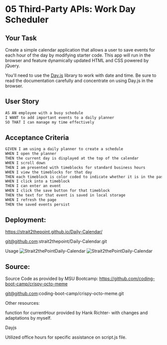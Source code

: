 # 05 Third-Party APIs: Work Day Scheduler

## Your Task

Create a simple calendar application that allows a user to save events for each hour of the day by modifying starter code. This app will run in the browser and feature dynamically updated HTML and CSS powered by jQuery.

You'll need to use the [Day.js](https://day.js.org/en/) library to work with date and time. Be sure to read the documentation carefully and concentrate on using Day.js in the browser.

## User Story

```md
AS AN employee with a busy schedule
I WANT to add important events to a daily planner
SO THAT I can manage my time effectively
```

## Acceptance Criteria

```md
GIVEN I am using a daily planner to create a schedule
WHEN I open the planner
THEN the current day is displayed at the top of the calendar
WHEN I scroll down
THEN I am presented with timeblocks for standard business hours
WHEN I view the timeblocks for that day
THEN each timeblock is color coded to indicate whether it is in the past, present, or future
WHEN I click into a timeblock
THEN I can enter an event
WHEN I click the save button for that timeblock
THEN the text for that event is saved in local storage
WHEN I refresh the page
THEN the saved events persist
```
## Deployment:
 https://strait2thepoint.github.io/Daily-Calendar/

 git@github.com:strait2thepoint/Daily-Calendar.git

Usage
![Strait2thePointDaily-Calendar](./Assets/Screenshot%202023-03-13%20224012.png)
![Strait2thePointDaily-Calendar](./Assets/Screenshot%202023-03-13%20224146.png)

## Source:
Source Code as provided by MSU Bootcamp:
https://github.com/coding-boot-camp/crispy-octo-meme

git@github.com:coding-boot-camp/crispy-octo-meme.git


Other resources:

function for currentHour provided by Hank Richter- with changes and adaptations by myself.

Dayjs 

Utilized office hours for specific assistance on script.js file.

